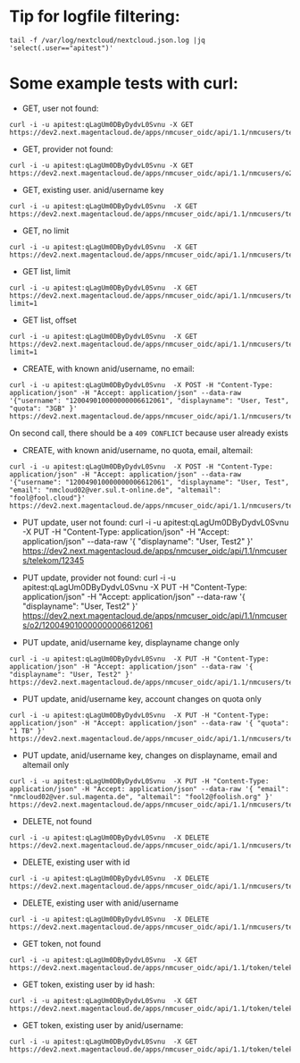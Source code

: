 # Tip for logfile filtering:
```
tail -f /var/log/nextcloud/nextcloud.json.log |jq 'select(.user=="apitest")'
```

# Some example tests with curl:
- GET, user not found:
```
curl -i -u apitest:qLagUm0DByDydvL0Svnu -X GET https://dev2.next.magentacloud.de/apps/nmcuser_oidc/api/1.1/nmcusers/telekom/12345
```

- GET, provider not found:
```
curl -i -u apitest:qLagUm0DByDydvL0Svnu -X GET https://dev2.next.magentacloud.de/apps/nmcuser_oidc/api/1.1/nmcusers/o2/2f9cee4eab29cd216733b3ddde2o2c693730131c9fb1b2f6c893e1ec9b8
```

- GET, existing user. anid/username key
```
curl -i -u apitest:qLagUm0DByDydvL0Svnu  -X GET https://dev2.next.magentacloud.de/apps/nmcuser_oidc/api/1.1/nmcusers/telekom/120049010000000006612061
```

- GET, no limit
```
curl -i -u apitest:qLagUm0DByDydvL0Svnu  -X GET https://dev2.next.magentacloud.de/apps/nmcuser_oidc/api/1.1/nmcusers/telekom
```

- GET list, limit
```
curl -i -u apitest:qLagUm0DByDydvL0Svnu  -X GET https://dev2.next.magentacloud.de/apps/nmcuser_oidc/api/1.1/nmcusers/telekom?limit=1
```

- GET list, offset
```
curl -i -u apitest:qLagUm0DByDydvL0Svnu  -X GET https://dev2.next.magentacloud.de/apps/nmcuser_oidc/api/1.1/nmcusers/telekom/?limit=1
```

- CREATE, with known anid/username, no email:
```
curl -i -u apitest:qLagUm0DByDydvL0Svnu  -X POST -H "Content-Type: application/json" -H "Accept: application/json" --data-raw '{"username": "120049010000000006612061", "displayname": "User, Test", "quota": "3GB" }' https://dev2.next.magentacloud.de/apps/nmcuser_oidc/api/1.1/nmcusers/telekom 
```
On second call, there should be a `409 CONFLICT` because user already exists 

- CREATE, with known anid/username, no quota, email, altemail:
```
curl -i -u apitest:qLagUm0DByDydvL0Svnu  -X POST -H "Content-Type: application/json" -H "Accept: application/json" --data-raw '{"username": "120049010000000006612061", "displayname": "User, Test", "email": "nmcloud02@ver.sul.t-online.de", "altemail": "fool@fool.cloud"}' https://dev2.next.magentacloud.de/apps/nmcuser_oidc/api/1.1/nmcusers/telekom 
```


- PUT update, user not found:
curl -i -u apitest:qLagUm0DByDydvL0Svnu  -X PUT -H "Content-Type: application/json" -H "Accept: application/json" --data-raw '{ "displayname": "User, Test2" }' https://dev2.next.magentacloud.de/apps/nmcuser_oidc/api/1.1/nmcusers/telekom/12345

- PUT update, provider not found:
curl -i -u apitest:qLagUm0DByDydvL0Svnu  -X PUT -H "Content-Type: application/json" -H "Accept: application/json" --data-raw '{ "displayname": "User, Test2" }' https://dev2.next.magentacloud.de/apps/nmcuser_oidc/api/1.1/nmcusers/o2/120049010000000006612061

- PUT update, anid/username key, displayname change only
```
curl -i -u apitest:qLagUm0DByDydvL0Svnu  -X PUT -H "Content-Type: application/json" -H "Accept: application/json" --data-raw '{ "displayname": "User, Test2" }' https://dev2.next.magentacloud.de/apps/nmcuser_oidc/api/1.1/nmcusers/telekom/120049010000000006612061
```

- PUT update, anid/username key, account changes on quota only
```
curl -i -u apitest:qLagUm0DByDydvL0Svnu  -X PUT -H "Content-Type: application/json" -H "Accept: application/json" --data-raw '{ "quota": "1 TB" }' https://dev2.next.magentacloud.de/apps/nmcuser_oidc/api/1.1/nmcusers/telekom/120049010000000006612061 
```

- PUT update, anid/username key, changes on displayname, email and altemail only
```
curl -i -u apitest:qLagUm0DByDydvL0Svnu  -X PUT -H "Content-Type: application/json" -H "Accept: application/json" --data-raw '{ "email": "nmcloud02@ver.sul.magenta.de", "altemail": "fool2@foolish.org" }' https://dev2.next.magentacloud.de/apps/nmcuser_oidc/api/1.1/nmcusers/telekom/120049010000000006612061 
```


- DELETE, not found
```
curl -i -u apitest:qLagUm0DByDydvL0Svnu  -X DELETE https://dev2.next.magentacloud.de/apps/nmcuser_oidc/api/1.1/nmcusers/telekom/12345
```

- DELETE, existing user with id
```
curl -i -u apitest:qLagUm0DByDydvL0Svnu  -X DELETE https://dev2.next.magentacloud.de/apps/nmcuser_oidc/api/1.1/nmcusers/telekom/2f9cee4eab29cd216733b3ddde29ab209ec693730131c9fb1b2f6c893e1ec9b8
```

- DELETE, existing user with anid/username
```
curl -i -u apitest:qLagUm0DByDydvL0Svnu  -X DELETE https://dev2.next.magentacloud.de/apps/nmcuser_oidc/api/1.1/nmcusers/telekom/120049010000000006612061
```

- GET token, not found
```
curl -i -u apitest:qLagUm0DByDydvL0Svnu  -X GET https://dev2.next.magentacloud.de/apps/nmcuser_oidc/api/1.1/token/telekom/12345
```

- GET token, existing user by id hash:
```
curl -i -u apitest:qLagUm0DByDydvL0Svnu  -X GET https://dev2.next.magentacloud.de/apps/nmcuser_oidc/api/1.1/token/telekom/2f9cee4eab29cd216733b3ddde29ab209ec693730131c9fb1b2f6c893e1ec9b8
```

- GET token, existing user by anid/username:
```
curl -i -u apitest:qLagUm0DByDydvL0Svnu  -X GET https://dev2.next.magentacloud.de/apps/nmcuser_oidc/api/1.1/token/telekom/120049010000000006612061
```